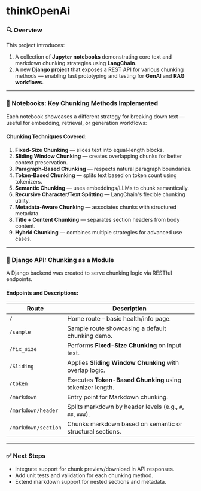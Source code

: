 # thinkOpenAi

### 🔍 Overview

This project introduces:

1. A collection of **Jupyter notebooks** demonstrating core text and markdown chunking strategies using **LangChain**.
2. A new **Django project** that exposes a REST API for various chunking methods — enabling fast prototyping and testing for **GenAI** and **RAG workflows**.

---

### 📓 Notebooks: Key Chunking Methods Implemented

Each notebook showcases a different strategy for breaking down text — useful for embedding, retrieval, or generation workflows:

#### **Chunking Techniques Covered:**

1. **Fixed-Size Chunking** — slices text into equal-length blocks.
2. **Sliding Window Chunking** — creates overlapping chunks for better context preservation.
3. **Paragraph-Based Chunking** — respects natural paragraph boundaries.
4. **Token-Based Chunking** — splits text based on token count using tokenizers.
5. **Semantic Chunking** — uses embeddings/LLMs to chunk semantically.
6. **Recursive Character/Text Splitting** — LangChain's flexible chunking utility.
7. **Metadata-Aware Chunking** — associates chunks with structured metadata.
8. **Title + Content Chunking** — separates section headers from body content.
9. **Hybrid Chunking** — combines multiple strategies for advanced use cases.

---

### 🧩 Django API: Chunking as a Module

A Django backend was created to serve chunking logic via RESTful endpoints.

#### **Endpoints and Descriptions:**

| Route               | Description                                                |
| ------------------- | ---------------------------------------------------------- |
| `/`                 | Home route – basic health/info page.                       |
| `/sample`           | Sample route showcasing a default chunking demo.           |
| `/fix_size`         | Performs **Fixed-Size Chunking** on input text.            |
| `/Sliding`          | Applies **Sliding Window Chunking** with overlap logic.    |
| `/token`            | Executes **Token-Based Chunking** using tokenizer length.  |
| `/markdown`         | Entry point for Markdown chunking.                         |
| `/markdown/header`  | Splits markdown by header levels (e.g., `#`, `##`, `###`). |
| `/markdown/section` | Chunks markdown based on semantic or structural sections.  |

---

### ✅ Next Steps

* Integrate support for chunk preview/download in API responses.
* Add unit tests and validation for each chunking method.
* Extend markdown support for nested sections and metadata.
